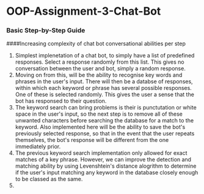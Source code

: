 # OOP-Assignment-3-Chat-Bot

### Basic Step-by-Step Guide

####Increasing complexity of chat bot conversational abilities per step

1. Simplest implenetation of a chat bot, to simply have a list of predefined responses. Select a response randomly from this list. This gives no conversation between the user and bot, simply a random response.
2. Moving on from this, will be the ability to recognise key words and phrases in the user's input. There will then be a databse of responses, within which each keyword or phrase has several possible responses. One of these is selected randomly. This gives the user a sense that the bot has responsed to their question.
3. The keyword search can bring problems is their is punctutation or white space in the user's input, so the next step is to remove all of these unwanted characters before searching the database for a match to the keyword. Also implemented here will be the ability to save the bot's previously selected response, so that in the event that the user repeats themselves, the bot's response will be different from the one immediately prior.
4. The previous keyword search implementation only allowed for exact matches of a key phrase. However, we can improve the detection and matching ability by using Levenshtein's distance alogrithm to determine if the user's input matching any keyword in the database closely enough to be classed as the same.
5. 